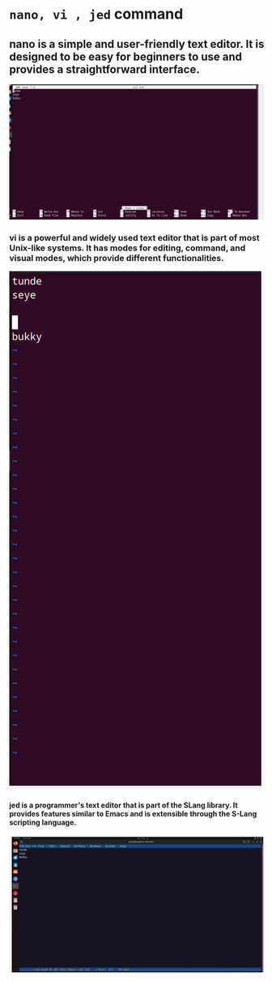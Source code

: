 # `nano, vi , jed` command


## nano is a simple and user-friendly text editor. It is designed to be easy for beginners to use and provides a straightforward interface.


![Alt text](<images/nano cmd.PNG>)


### vi  is a powerful and widely used text editor that is part of most Unix-like systems. It has modes for editing, command, and visual modes, which provide different functionalities.


![Alt text](<images/vi cmd.PNG>)


#### jed is a programmer's text editor that is part of the SLang library. It provides features similar to Emacs and is extensible through the S-Lang scripting language.

![Alt text](<images/jed cmd.PNG>)
